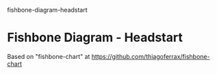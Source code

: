 fishbone-diagram-headstart
# Fishbone Diagram - Headstart

Based on "fishbone-chart" at https://github.com/thiagoferrax/fishbone-chart

